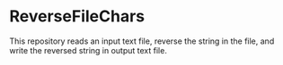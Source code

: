 # ReverseFileChars
This repository reads an input text file, reverse the string in the file, and write the reversed string in output text file.
